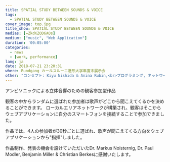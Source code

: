 ```yaml
---
title: SPATIAL STUDY BETWEEN SOUNDS & VOICE
tags:
  - SPATIAL STUDY BETWEEN SOUNDS & VOICE
cover_image: top.jpg
title_show: SPATIAL STUDY BETWEEN SOUNDS & VOICE
medias: [=ZkdKZOD6AOs]
medium: ["music", "Web Application"]
duration: '00:05:00'
categories:
  - news
  - [work, performance]
lang: ja
date: 2018-07-21 23:20:31
where: Rundgang カールスルーエ造形大学年度末展示会
other: "コンセプト: Kiyu Nishida & Anina Rubin,<br>プログラミング, ネットワーク構築: Kiyu Nishida,<br>曲 \"let them burn\", ギター, 歌: Anina Rubin"
---
```

アンビソニックによる立体音響のための観客参加型作品

観客の中からランダムに選ばれた参加者は歌声がどこから聞こえてくるかを決めることができます。
ローカルエリアネットワークが構築され、観客はそこからウェブアプリケーションに自分のスマートフォンを接続することで参加できました。

作品では、4人の参加者が30秒ごとに選ばれ、歌声が聞こえてくる方向をウェブアプリケーションから"指揮"しました。

作品制作、発表の機会を設けていただいたDr. Markus Noisternig, Dr. Paul Modler, Benjamin Miller & Christian Berkesに感謝いたします。
<!--
# Tag Plugins
## Image
{% img [class names] /path/to/image [width] [height] "title text 'alt text'" %}

## Link
{% link text url [external] [title] %}

## YouTube
{% youtube video_id %}

## Vimeo
{% vimeo video_id [width] [height] %}

<!-- more -->
